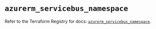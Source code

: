# `azurerm_servicebus_namespace`

Refer to the Terraform Registry for docs: [`azurerm_servicebus_namespace`](https://registry.terraform.io/providers/hashicorp/azurerm/3.88.0/docs/resources/servicebus_namespace).
